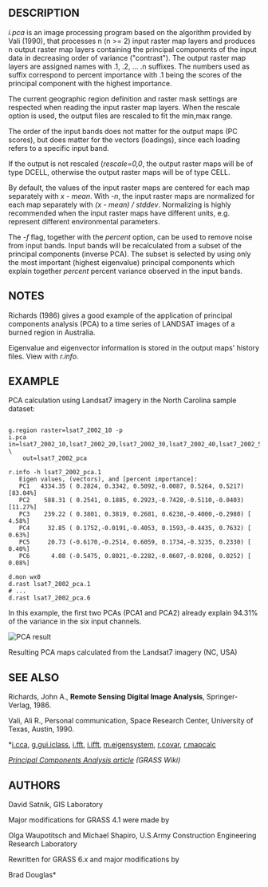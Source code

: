 
## DESCRIPTION

*i.pca* is an image processing program based on the
algorithm provided by Vali (1990), that processes n
(n >= 2) input raster map layers and produces n output
raster map layers containing the principal components of
the input data in decreasing order of variance
("contrast"). The output raster map layers are assigned
names with .1, .2, ... .n suffixes. The numbers used as suffix
correspond to percent importance with .1 being the scores of the
principal component with the highest importance.

The current geographic region definition and raster mask settings are
respected when reading the input raster map layers. When the rescale
option is used, the output files are rescaled to fit the min,max range.

The order of the input bands does not matter for the output maps
(PC scores), but does matter for the vectors (loadings), since each
loading refers to a specific input band.

If the output is not rescaled (*rescale=0,0*, the output raster
maps will be of type DCELL, otherwise the output raster maps will be of
type CELL.

By default, the values of the input raster maps are centered for each
map separately with *x - mean*. With *-n*, the input raster
maps are normalized for each map separately with *(x - mean) / stddev*.
Normalizing is highly recommended when the input raster maps have different
units, e.g. represent different environmental parameters.

The *-f* flag, together with the *percent* option, can
be used to remove noise from input bands. Input bands will be
recalculated from a subset of the principal components (inverse PCA).
The subset is selected by using only the most important (highest
eigenvalue) principal components which explain together *percent*
percent variance observed in the input bands.

## NOTES

Richards (1986) gives a good example of the application of principal
components analysis (PCA) to a time series of LANDSAT images of a burned
region in Australia.

Eigenvalue and eigenvector information is stored in the output maps'
history files. View with *r.info*.

## EXAMPLE

PCA calculation using Landsat7 imagery in the North Carolina sample dataset:

```

g.region raster=lsat7_2002_10 -p
i.pca in=lsat7_2002_10,lsat7_2002_20,lsat7_2002_30,lsat7_2002_40,lsat7_2002_50,lsat7_2002_70 \
    out=lsat7_2002_pca

r.info -h lsat7_2002_pca.1
   Eigen values, (vectors), and [percent importance]:
   PC1   4334.35 ( 0.2824, 0.3342, 0.5092,-0.0087, 0.5264, 0.5217) [83.04%]
   PC2    588.31 ( 0.2541, 0.1885, 0.2923,-0.7428,-0.5110,-0.0403) [11.27%]
   PC3    239.22 ( 0.3801, 0.3819, 0.2681, 0.6238,-0.4000,-0.2980) [ 4.58%]
   PC4     32.85 ( 0.1752,-0.0191,-0.4053, 0.1593,-0.4435, 0.7632) [ 0.63%]
   PC5     20.73 (-0.6170,-0.2514, 0.6059, 0.1734,-0.3235, 0.2330) [ 0.40%]
   PC6      4.08 (-0.5475, 0.8021,-0.2282,-0.0607,-0.0208, 0.0252) [ 0.08%]

d.mon wx0
d.rast lsat7_2002_pca.1
# ...
d.rast lsat7_2002_pca.6

```

In this example, the first two PCAs (PCA1 and PCA2) already explain 94.31% of
the variance in the six input channels.

![PCA result](i_pca_result.png)

Resulting PCA maps calculated from the Landsat7 imagery (NC, USA)

## SEE ALSO

Richards, John A.,
**Remote Sensing Digital Image Analysis**,
Springer-Verlag, 1986.

Vali, Ali R., Personal communication,
Space Research Center, University of Texas, Austin, 1990.

*[i.cca](i.cca.html),
[g.gui.iclass](g.gui.iclass.html),
[i.fft](i.fft.html),
[i.ifft](i.ifft.html),
[m.eigensystem](m.eigensystem.html),
[r.covar](r.covar.html),
[r.mapcalc](r.mapcalc.html)

*[Principal Components Analysis article](https://grasswiki.osgeo.org/wiki/Principal_Components_Analysis)
(GRASS Wiki)*

## AUTHORS

David Satnik, GIS Laboratory

Major modifications for GRASS 4.1 were made by

Olga Waupotitsch and
Michael Shapiro,
U.S.Army Construction Engineering
Research Laboratory

Rewritten for GRASS 6.x and major modifications by

Brad Douglas*
